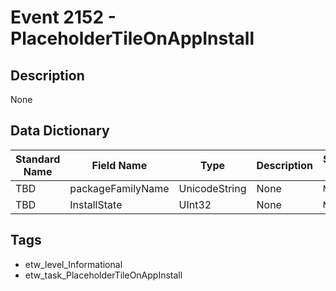 # Event 2152 - PlaceholderTileOnAppInstall

## Description
None

## Data Dictionary
|Standard Name|Field Name|Type|Description|Sample Value|
|---|---|---|---|---|
|TBD|packageFamilyName|UnicodeString|None|`None`|
|TBD|InstallState|UInt32|None|`None`|

## Tags
* etw_level_Informational
* etw_task_PlaceholderTileOnAppInstall